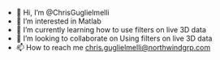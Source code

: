 - 👋 Hi, I’m @ChrisGuglielmelli
- 👀 I’m interested in Matlab
- 🌱 I’m currently learning how to use filters on live 3D data
- 💞️ I’m looking to collaborate on Using filters on live 3D data
- 📫 How to reach me chris.guglielmelli@northwindgrp.com

<!---
ChrisGuglielmelli/ChrisGuglielmelli is a ✨ special ✨ repository because its `README.md` (this file) appears on your GitHub profile.
You can click the Preview link to take a look at your changes.
--->
